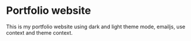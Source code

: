 # Portfolio website
This is my portfolio website using dark and light theme mode, emailjs, use context and theme context.
